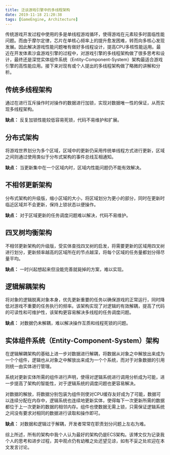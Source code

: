 ```yaml
---
title: 泛谈游戏引擎中的多线程架构
date: 2019-11-18 21:20:38
tags: [GameEngine, Architecture]
---
```

传统游戏开发过程中使用的多是单线程游戏循环，使得游戏在元素较多时面临性能问题。而由于摩尔定律，芯片在单核心频率上的提升愈发困难，转而向多核心发现发展。因此解决游戏性能问题唯有做好多线程设计，提高CPU多核性能运用。最近在开发体素沙盒游戏引擎的过程中，对游戏引擎的多线程架构做了很多思考和设计，最终还是深觉实体组件系统（Entity-Component-System）架构最适合游戏引擎的高性能应用。接下来对现有或个人提出的多线程架构做了略微的讲解和分析。

## 传统多线程架构
通过在进行互斥操作时对操作的数据进行加锁，实现对数据唯一性的保证，从而实现多线程架构。

**缺点：** 反复加锁性能较低容易死锁，代码不易维护和扩展。

## 分布式架构
将游戏世界划分为多个区域，区域中的更新仍采用传统单线程方式进行更新，区域之间则通过使用类似于分布式架构的事件总线互相通知。

**缺点：** 当更新集中在一个区域内时，区域内性能问题仍不能有效解决。

## 不相邻更新架构
分布式架构的升级版，缩小区域的大小，将区域划分为更小的部分，同时在更新时临近区域并不会更新，保持上锁状态以便操作。

**缺点：** 对于区域更新的任务调度问题难以解决，代码不易维护。

## 四叉树均衡架构
不相邻更新架构的升级版，受实体查找四叉树的启发，将需要更新的区域用四叉树进行划分，更新频率越高的区域所在的节点越深，将每个区域的任务量都划分得尽量平均。

**缺点：** 一时兴起想起来但没能完善就毙掉的方案，难以实现。

## 逻辑解耦架构
将对象的逻辑脱离对象本身，优先更新重要的任务以确保游戏的正常运行，同时降低对游戏不重要的任务执行的频率。该架构实现了对逻辑的有效解耦，提高了代码的可读性和可维护性，该架构更容易解决多线程的任务调度问题。

**缺点：** 对数据仍未解耦，难以解决操作互质和线程死锁的问题。

## 实体组件系统（Entity-Component-System）架构
在逻辑解耦架构的基础上进一步对数据进行解耦，将数据从对象之中解放出来成为一个个组件，逻辑也从对象之中解放出来成为一个个系统，而对于对象数据的引用则统一由实体进行管理。

系统对更新实体所需的组件进行声明，使得对逻辑系统进行调用分析成为可能，进一步提高了架构的智能性，对于逻辑系统的调度问题也更容易解决。

对数据的解放，将数据分别包装为组件则使对CPU缓存友好成为了可能，数据可以连续分配在内存中，逻辑系统也连续地更新实体，使得每下一次更新所需的数据都位于上一次更新的数据的相邻内存。组件也使数据无需上锁，只需保证逻辑系统之间没有要求对相同的数据进行读取和操作即可。

**缺点：** 对数据和逻辑过于解耦，开发者常常在职责划分问题上左右为难。

综上所述，所有的架构中我个人认为最好的架构仍是ECS架构。该博文仅为记录我个人的思考和进步过程，其中观点仍有幼稚之处还望见谅，如有不妥之处欢迎在本文发言讨论。